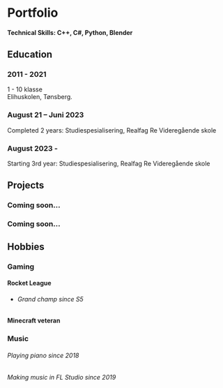 # Portfolio

#### Technical Skills: C++, C#, Python, Blender 


## Education
### 2011 - 2021
 1 - 10 klasse  
Elihuskolen, Tønsberg. 

### August 21 – Juni 2023  
Completed 2 years: Studiespesialisering, Realfag 
Re Videregående skole  

### August 2023 - 
Starting 3rd year: Studiespesialisering, Realfag 
Re Videregående skole 


## Projects
### Coming soon...
### Coming soon...


## Hobbies
### Gaming
#### Rocket League 
- ###### Grand champ since S5
#### Minecraft veteran


### Music
###### Playing piano since 2018
###### Making music in FL Studio since 2019
